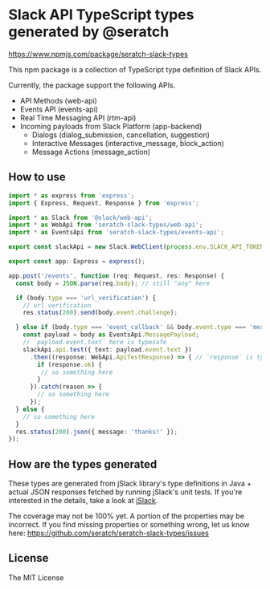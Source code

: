 # Slack API TypeScript types generated by @seratch

https://www.npmjs.com/package/seratch-slack-types

This npm package is a collection of TypeScript type definition of Slack APIs.

Currently, the package support the following APIs.

* API Methods (web-api)
* Events API (events-api)
* Real Time Messaging API (rtm-api)
* Incoming payloads from Slack Platform (app-backend)
  * Dialogs (dialog_submission, cancellation, suggestion)
  * Interactive Messages (interactive_message, block_action)
  * Message Actions (message_action)

## How to use

```typescript
import * as express from 'express';
import { Express, Request, Response } from 'express';

import * as Slack from '@slack/web-api';
import * as WebApi from 'seratch-slack-types/web-api';
import * as EventsApi from 'seratch-slack-types/events-api';

export const slackApi = new Slack.WebClient(process.env.SLACK_API_TOKEN);

export const app: Express = express();

app.post('/events', function (req: Request, res: Response) {
  const body = JSON.parse(req.body); // still "any" here

  if (body.type === 'url_verification') {
    // url verification
    res.status(200).send(body.event.challenge);

  } else if (body.type === 'event_callback' && body.event.type === 'message') { // still "any" here
    const payload = body as EventsApi.MessagePayload;
    // `payload.event.text` here is typesafe
    slackApi.api.test({ text: payload.event.text })
      .then((response: WebApi.ApiTestResponse) => { // `response` is typesafe
        if (response.ok) {
         // so something here
        }
      }).catch(reason => {
        // so something here
      });
  } else {
    // so something here
  }
  res.status(200).json({ message: 'thanks!' });
});
```

## How are the types generated

These types are generated from jSlack library's type definitions in Java + actual JSON responses fetched by running jSlack's unit tests. If you're interested in the details, take a look at [jSlack](https://github.com/seratch/jslack).

The coverage may not be 100% yet. A portion of the properties may be incorrect. If you find missing properties or something wrong, let us know here: https://github.com/seratch/seratch-slack-types/issues

## License

The MIT License
